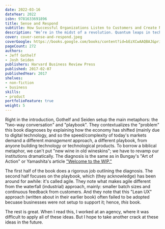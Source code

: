 ```yaml
---
date: 2022-03-16
dateYear: 2022
isbn: 9781633691896
title: Sense and Respond
subtitle: How Successful Organizations Listen to Customers and Create New Products Continuously
description: "We’re in the midst of a revolution. Quantum leaps in technology are enabling organizations to observe and measure people’s behavior in real time, communicate internally at extraordinary speed, and innovate continuously. These new, software-driven technologies are transforming the way companies interact with their customers, employees, and other stakeholders. This is no mere tech issue. The transformation requires a complete rethinking of the way we organize and manage work. And, as software becomes ever more integrated into every product and service, making this big shift is quickly becoming the key operational challenge for businesses of all kinds. We need a management model that doesn’t merely account for, but actually embraces, continuous change. Yet the truth is, most organizations continue to rely on outmoded, industrial-era operational models. They structure their teams, manage their people, and evolve their organizational cultures the way they always have. Now, organizations are emerging, and thriving, based on their capacity to sense and respond instantly to customer and employee behaviors. In Sense and Respond, Jeff Gothelf and Josh Seiden, leading tech experts and founders of the global Lean UX movement, vividly show how these companies operate, highlighting the new mindset and skills needed to lead and manage them—and to continuously innovate within them. In illuminating and instructive business examples, you’ll see organizations with distinctively new operating principles: shifting from managing outputs to what the authors call 'outcome-focused management'; forming self-guided teams that can read and react to a fast-changing environment; creating a learning-all-the-time culture that can understand and respond to new customer behaviors and the data they generate; and finally, developing in everyone at the company the new universal skills of customer listening, assessment, and response. This engaging and practical book provides the crucial new operational and management model to help you and your organization win in a world of continuous change."
cover: cover-sense-and-respond.jpeg
coverGoogle: https://books.google.com/books/content?id=bEzXCwAAQBAJ&printsec=frontcover&img=1&zoom=1&edge=curl&source=gbs_api
pageCount: 272
authors:
- Jeff Gothelf
- Josh Seiden
publishers: Harvard Business Review Press
published: 2017-02-07
publishedYear: 2017 
shelves:
- non-fiction
- business
skills:
- product
portfolioFeature: true
weight: 5
---
```


Right in the introduction, Gothelf and Seiden setup the main metaphors: the "two-way conversation" and "playbook". They contextualizes the "problem" this book diagnoses by explaining how the economy has shifted (mainly due to digital technology, and so the speed/complexity of today's markets demand a different *management* approach, a different playbook, from anyone building technology or technological products. To borrow a biblical metaphor, we can't put "new wine in old wineskins"; we have to revamp our institutions dramatically. The diagnosis is the same as in Bungay's "Art of Action" or Yamashita's article ["Welcome to the WIP."](https://www.figma.com/blog/welcome-to-the-wip/)

The first half of the book does a rigorous job outlining the diagnosis. The second half focuses on the playbook, which (they acknowledge) has been around for awhile: it's called agile. They note what makes agile different from the waterfall (industrial) approach, mainly: smaller batch sizes and continuous feedback from customers. And they note that this "Lean UX" approach (written about in their earlier book) often failed to be adopted becuase businesses were not setup to support it; hence, *this* book.

The rest is great. When I read this, I worked at an agency, where it was difficult to apply all of these ideas. But I hope to take another crack at these ideas in the future.